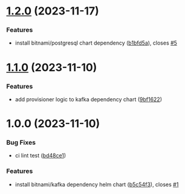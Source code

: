 # [1.2.0](https://github.com/csye7125-fall2023-group05/infra-helm-chart/compare/v1.1.0...v1.2.0) (2023-11-17)


### Features

* install bitnami/postgresql chart dependency ([b1bfd5a](https://github.com/csye7125-fall2023-group05/infra-helm-chart/commit/b1bfd5a7447ec1c809dcb8d32f64fda11911bafd)), closes [#5](https://github.com/csye7125-fall2023-group05/infra-helm-chart/issues/5)

# [1.1.0](https://github.com/csye7125-fall2023-group05/infra-helm-chart/compare/v1.0.0...v1.1.0) (2023-11-10)


### Features

* add provisioner logic to kafka dependency chart ([9bf1622](https://github.com/csye7125-fall2023-group05/infra-helm-chart/commit/9bf1622907d6806b1fb082096dbb15a9568c64d0))

# 1.0.0 (2023-11-10)


### Bug Fixes

* ci lint test ([bd48ce1](https://github.com/csye7125-fall2023-group05/infra-helm-chart/commit/bd48ce1974488f1983e54dafb66701750da04130))


### Features

* install bitnami/kafka dependency helm chart ([b5c54f3](https://github.com/csye7125-fall2023-group05/infra-helm-chart/commit/b5c54f3423fec72f077a3e2bb284b12d633f688d)), closes [#1](https://github.com/csye7125-fall2023-group05/infra-helm-chart/issues/1)
